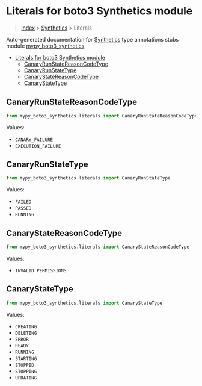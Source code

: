 # Literals for boto3 Synthetics module

> [Index](..) > [Synthetics](.) > Literals

Auto-generated documentation for
[Synthetics](https://boto3.amazonaws.com/v1/documentation/api/1.17.71/reference/services/synthetics.html#Synthetics)
type annotations stubs module
[mypy_boto3_synthetics](https://pypi.org/project/mypy-boto3-synthetics/).

- [Literals for boto3 Synthetics module](#literals-for-boto3-synthetics-module)
  - [CanaryRunStateReasonCodeType](#canaryrunstatereasoncodetype)
  - [CanaryRunStateType](#canaryrunstatetype)
  - [CanaryStateReasonCodeType](#canarystatereasoncodetype)
  - [CanaryStateType](#canarystatetype)

## CanaryRunStateReasonCodeType

```python
from mypy_boto3_synthetics.literals import CanaryRunStateReasonCodeType
```

Values:

- `CANARY_FAILURE`
- `EXECUTION_FAILURE`

## CanaryRunStateType

```python
from mypy_boto3_synthetics.literals import CanaryRunStateType
```

Values:

- `FAILED`
- `PASSED`
- `RUNNING`

## CanaryStateReasonCodeType

```python
from mypy_boto3_synthetics.literals import CanaryStateReasonCodeType
```

Values:

- `INVALID_PERMISSIONS`

## CanaryStateType

```python
from mypy_boto3_synthetics.literals import CanaryStateType
```

Values:

- `CREATING`
- `DELETING`
- `ERROR`
- `READY`
- `RUNNING`
- `STARTING`
- `STOPPED`
- `STOPPING`
- `UPDATING`

